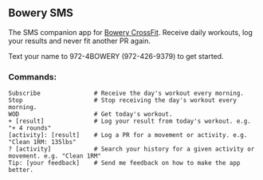 ## Bowery SMS
The SMS companion app for [Bowery CrossFit](http://www.bowerycrossfit.com). Receive daily workouts, log your results and never fit another PR again.

Text your name to 972-4BOWERY (972-426-9379) to get started.

### Commands:
    Subscribe               # Receive the day's workout every morning.
    Stop                    # Stop receiving the day's workout every morning.
    WOD                     # Get today's workout.
    + [result]              # Log your result from today's workout. e.g. "+ 4 rounds"
    [activity]: [result]    # Log a PR for a movement or activity. e.g. "Clean 1RM: 135lbs"
    ? [activity]            # Search your history for a given activity or movement. e.g. "Clean 1RM"
    Tip: [your feedback]    # Send me feedback on how to make the app better.
